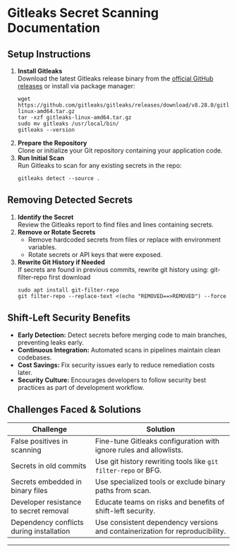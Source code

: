 
# Gitleaks Secret Scanning Documentation

## Setup Instructions

1. **Install Gitleaks**  
   Download the latest Gitleaks release binary from the [official GitHub releases](https://github.com/gitleaks/gitleaks/releases) or install via package manager:
   ```
   wget https://github.com/gitleaks/gitleaks/releases/download/v8.28.0/gitleaks-linux-amd64.tar.gz
   tar -xzf gitleaks-linux-amd64.tar.gz
   sudo mv gitleaks /usr/local/bin/
   gitleaks --version
   ```
2. **Prepare the Repository**  
   Clone or initialize your Git repository containing your application code.
3. **Run Initial Scan**  
   Run Gitleaks to scan for any existing secrets in the repo:
   ```
   gitleaks detect --source .
   ```

## Removing Detected Secrets

1. **Identify the Secret**  
   Review the Gitleaks report to find files and lines containing secrets.
2. **Remove or Rotate Secrets**  
   - Remove hardcoded secrets from files or replace with environment variables.
   - Rotate secrets or API keys that were exposed.
3. **Rewrite Git History if Needed**  
   If secrets are found in previous commits, rewrite git history using: git-filter-repo first download
   ```
   sudo apt install git-filter-repo
   git filter-repo --replace-text <(echo "REMOVED==>REMOVED") --force
   ```

## Shift-Left Security Benefits

- **Early Detection:** Detect secrets before merging code to main branches, preventing leaks early.
- **Continuous Integration:** Automated scans in pipelines maintain clean codebases.
- **Cost Savings:** Fix security issues early to reduce remediation costs later.
- **Security Culture:** Encourages developers to follow security best practices as part of development workflow.

## Challenges Faced & Solutions

| Challenge                             | Solution                                           |
|-------------------------------------|--------------------------------------------------|
| False positives in scanning         | Fine-tune Gitleaks configuration with ignore rules and allowlists. |
| Secrets in old commits               | Use git history rewriting tools like `git filter-repo` or BFG.          |
| Secrets embedded in binary files    | Use specialized tools or exclude binary paths from scan.               |
| Developer resistance to secret removal | Educate teams on risks and benefits of shift-left security.               |
| Dependency conflicts during installation | Use consistent dependency versions and containerization for reproducibility. |

---
```

